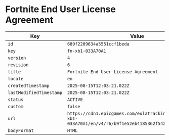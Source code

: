 # Fortnite End User License Agreement

| Key | Value |
| --- | ----- |
| `id` | `689f2209634a5551ccf1beda` |
| `key` | `fn-xb1-033A70A1` |
| `version` | `4` |
| `revision` | `6` |
| `title` | `Fortnite End User License Agreement` |
| `locale` | `en` |
| `createdTimestamp` | `2025-08-15T12:03:21.022Z` |
| `lastModifiedTimestamp` | `2025-08-15T12:03:21.022Z` |
| `status` | `ACTIVE` |
| `custom` | `false` |
| `url` | `https://cdn1.epicgames.com/eulatracking-download/fn-xb1-033A70A1/en/v4/r6/b9f1e52eb4185362f542e55d7b9d38bd.pdf` |
| `bodyFormat` | `HTML` |
